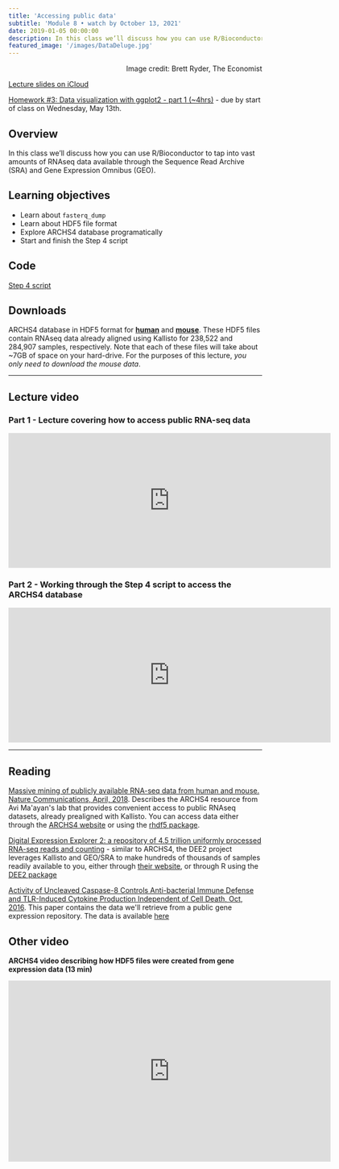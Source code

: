 ```yaml
---
title: 'Accessing public data'
subtitle: 'Module 8 • watch by October 13, 2021'
date: 2019-01-05 00:00:00
description: In this class we’ll discuss how you can use R/Bioconductor to tap into vast amounts of RNAseq data available through the Sequence Read Archive (SRA) and Gene Expression Omnibus (GEO).
featured_image: '/images/DataDeluge.jpg'
---
```


<div style="text-align: right"> Image credit: Brett Ryder, The Economist </div>

[Lecture slides on iCloud](https://www.icloud.com/keynote/0JxZ0dtOnG4G2ptcHJUg0K00Q#Lecture8%5FpublicData)

[Homework #3: Data visualization with ggplot2 - part 1 (~4hrs)](https://www.datacamp.com/courses/data-visualization-with-ggplot2-1) - due by start of class on Wednesday, May 13th.


## Overview

In this class we’ll discuss how you can use R/Bioconductor to tap into vast amounts of RNAseq data available through the Sequence Read Archive (SRA) and Gene Expression Omnibus (GEO). 

## Learning objectives

* Learn about ```fasterq_dump```
* Learn about HDF5 file format
* Explore ARCHS4 database programatically 
* Start and finish the Step 4 script

## Code

[Step 4 script](http://DIYtranscriptomics.github.io/Code/files/Step4_publicData.R)

## Downloads

ARCHS4 database in HDF5 format for **[human](https://www.dropbox.com/s/t9umqxu5ahsy9rc/human_matrix_v8.h5?dl=0)** and **[mouse](https://www.dropbox.com/s/crz1ctpqhbpb1ox/mouse_matrix_v8.h5?dl=0)**.  These HDF5 files contain RNAseq data already aligned using Kallisto for 238,522 and 284,907 samples, respectively.  Note that each of these files will take about ~7GB of space on your hard-drive. For the purposes of this lecture, *you only need to download the mouse data*.

---

## Lecture video

### Part 1 - Lecture covering how to access public RNA-seq data

<iframe src="https://player.vimeo.com/video/416160670" width="640" height="268" frameborder="0" allow="autoplay; fullscreen" allowfullscreen></iframe>

### Part 2 - Working through the Step 4 script to access the ARCHS4 database

<iframe src="https://player.vimeo.com/video/416361577" width="640" height="268" frameborder="0" allow="autoplay; fullscreen" allowfullscreen></iframe>

---


## Reading

[Massive mining of publicly available RNA-seq data from human and mouse. Nature Communications, April, 2018](https://www.nature.com/articles/s41467-018-03751-6).  Describes the ARCHS4 resource from Avi Ma'ayan's lab that provides convenient access to public RNAseq datasets, already prealigned with Kallisto.  You can access data either through the [ARCHS4 website](https://amp.pharm.mssm.edu/archs4/) or using the [rhdf5 package](https://www.bioconductor.org/packages/devel/bioc/vignettes/rhdf5/inst/doc/rhdf5.html).

[Digital Expression Explorer 2: a repository of 4.5 trillion uniformly processed RNA-seq reads and counting](https://zenodo.org/record/1561840#.XIlI0hNKjOQ) - similar to ARCHS4, the DEE2 project leverages Kallisto and GEO/SRA to make hundreds of thousands of samples readily available to you, either through [their website](http://dee2.io/), or through R using the [DEE2 package](https://github.com/markziemann/dee2/blob/master/AccessDEEfromR.md)

[Activity of Uncleaved Caspase-8 Controls Anti-bacterial Immune Defense and TLR-Induced Cytokine Production Independent of Cell Death, Oct, 2016](https://journals.plos.org/plospathogens/article?id=10.1371/journal.ppat.1005910).  This paper contains the data we'll retrieve from a public gene expression repository.  The data is available [here](https://www.ncbi.nlm.nih.gov/geo/query/acc.cgi?acc=GSE86922)


## Other video

**ARCHS4 video describing how HDF5 files were created from gene expression data (13 min)**

<iframe src="https://www.youtube.com/embed/TjkWSBQuKoE" width="640" height="360" frameborder="0" allowfullscreen></iframe>


